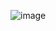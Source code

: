 ![image](https://github.com/Anastasios3/Advanced-Dice-Game/assets/117446378/341f3f20-15a6-444f-ab63-b235966f8e2c)
